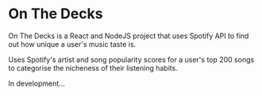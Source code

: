 # On The Decks
On The Decks is a React and NodeJS project that uses Spotify API to find out how unique a user's music taste is.

Uses Spotify's artist and song popularity scores for a user's top 200 songs to categorise the nicheness of their listening habits.

In development...
